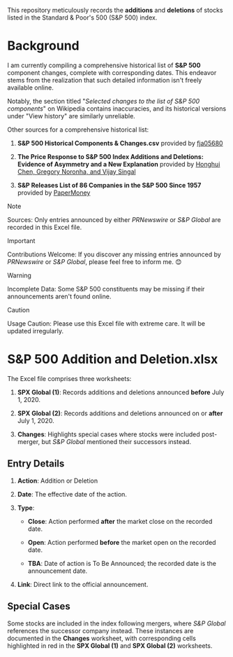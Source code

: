 This repository meticulously records the **additions** and **deletions** of stocks listed in the Standard & Poor's 500 (S&P 500) index.

# Background

I am currently compiling a comprehensive historical list of **S&P 500** component changes, complete with corresponding dates. This endeavor stems from the realization that such detailed information isn't freely available online.

Notably, the section titled "_Selected changes to the list of S&P 500 components_" on Wikipedia contains inaccuracies, and its historical versions under "View history" are similarly unreliable.

Other sources for a comprehensive historical list:

1. **S&P 500 Historical Components & Changes.csv** provided by [fja05680](https://github.com/fja05680/sp500)

2. **The Price Response to S&P 500 Index Additions and Deletions: Evidence of Asymmetry and a New Explanation** provided by [Honghui Chen, Gregory Noronha, and Vijay Singal](https://afajof.org/supplements/)

3. **S&P Releases List of 86 Companies in the S&P 500 Since 1957** provided by [PaperMoney]((https://www.globalpapermoney.com/s-p-releases-list-of-86-companies-in-the-s-p-500-since-1957-cms-1023))

> [!NOTE]
> Sources: Only entries announced by either _PRNewswire_ or _S&P Global_ are recorded in this Excel file.

> [!IMPORTANT]
> Contributions Welcome: If you discover any missing entries announced by _PRNewswire_ or _S&P Global_, please feel free to inform me. 😊

> [!WARNING] 
> Incomplete Data: Some S&P 500 constituents may be missing if their announcements aren't found online.

> [!CAUTION]
> Usage Caution: Please use this Excel file with extreme care. It will be updated irregularly.

# S&P 500 Addition and Deletion.xlsx

The Excel file comprises three worksheets:

1. **SPX Global (1)**: Records additions and deletions announced **before** July 1, 2020.

2. **SPX Global (2)**: Records additions and deletions announced on or **after** July 1, 2020.

3. **Changes**: Highlights special cases where stocks were included post-merger, but _S&P Global_ mentioned their successors instead.

## Entry Details

1. **Action**: Addition or Deletion

2. **Date**: The effective date of the action.

3. **Type**:

   - **Close**: Action performed **after** the market close on the recorded date.

   - **Open**: Action performed **before** the market open on the recorded date.

   - **TBA**: Date of action is To Be Announced; the recorded date is the announcement date.

4. **Link**: Direct link to the official announcement.

## Special Cases

Some stocks are included in the index following mergers, where _S&P Global_ references the successor company instead. These instances are documented in the **Changes** worksheet, with corresponding cells highlighted in red in the **SPX Global (1)** and **SPX Global (2)** worksheets.
